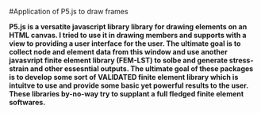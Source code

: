 #Application of P5.js to draw frames

**P5.js is a versatite javascript library library for drawing elements on an HTML canvas. I tried to use it in drawing members and supports
with a view to providing a user interface for the user. The ultimate goal is to collect node and element data from this window and use another javasvript finite element
library (FEM-LST) to solbe and generate stress-strain and other essesntial outputs. The ultimate goal of these packages is to develop some sort of VALIDATED finite element
library which is intuitve to use and provide some basic yet powerful results to the user. These libraries by-no-way try to supplant a full fledged finite element softwares.**